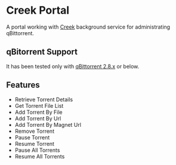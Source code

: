 # Creek Portal
A portal working with [Creek](https://github.com/send2vinnie/Creek/) background service for administrating qBittorrent.

## qBitorrent Support

It has been tested only with [qBittorrent 2.8.x](http://www.qbittorrent.org/) or below.

## Features

 * Retrieve Torrent Details
 * Get Torrent File List
 * Add Torrent By File
 * Add Torrent By Url
 * Add Torrent By Magnet Url
 * Remove Torrent
 * Pause Torrent
 * Resume Torrent
 * Pause All Torrents
 * Resume All Torrents
 
